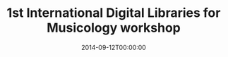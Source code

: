 ---
acronym: DLfM 2014
date: '2014-09-12T00:00:00'
ext_url: http://www.transforming-musicology.org/events/dlfm/
location: London, UK
submission_date: '2014-06-27T00:00:00'
title: 1st International Digital Libraries for Musicology workshop
---